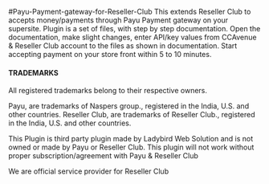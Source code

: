 #Payu-Payment-gateway-for-Reseller-Club
This extends Reseller Club to accepts money/payments through Payu Payment gateway on your supersite. Plugin is a set of files, with step by step documentation. Open the documentation, make slight changes, enter API/key values from CCAvenue &amp; Reseller Club account to the files as shown in documentation. Start accepting payment on your store front within 5 to 10 minutes.


<h4>TRADEMARKS</h4>

All registered trademarks belong to their respective owners. 

Payu, are trademarks of Naspers group., registered in the India, U.S. and other countries. 
Reseller Club, are trademarks of Reseller Club., registered in the India, U.S. and other countries. 

This Plugin is third party plugin made by Ladybird Web Solution and is not owned or made by Payu  or Reseller Club. This plugin will not work without proper subscription/agreement with Payu & Reseller Club 

We are official service provider for Reseller Club 
